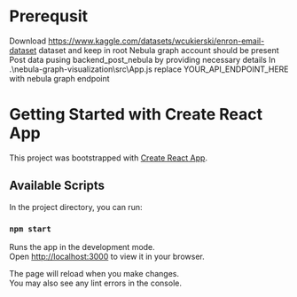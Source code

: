# Prerequsit 
 Download https://www.kaggle.com/datasets/wcukierski/enron-email-dataset dataset and keep in root 
 Nebula graph account should be present 
 Post data pusing backend_post_nebula by providing necessary details 
 In .\nebula-graph-visualization\src\App.js replace YOUR_API_ENDPOINT_HERE with nebula graph endpoint 

# Getting Started with Create React App

This project was bootstrapped with [Create React App](https://github.com/facebook/create-react-app).

## Available Scripts

In the project directory, you can run:

### `npm start`

Runs the app in the development mode.\
Open [http://localhost:3000](http://localhost:3000) to view it in your browser.

The page will reload when you make changes.\
You may also see any lint errors in the console.
